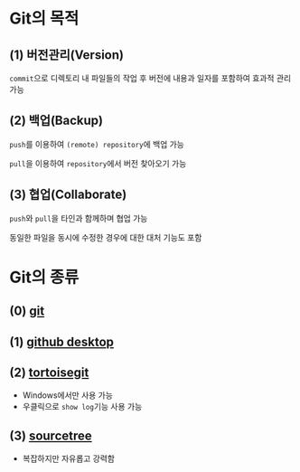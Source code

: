 

# Git의 목적

## (1) 버전관리(Version)

`commit`으로 디렉토리 내 파일들의 작업 후 버전에 내용과 일자를 포함하여 효과적 관리 가능



## (2) 백업(Backup)

`push`를 이용하여 `(remote) repository`에 백업 가능

`pull`을 이용하여 `repository`에서 버전 찾아오기 가능



## (3) 협업(Collaborate)

`push`와 `pull`을 타인과 함께하며 협업 가능

동일한 파일을 동시에 수정한 경우에 대한 대처 기능도 포함



# Git의 종류

## (0) [git](https://git-scm.com)



## (1) [github desktop](https://desktop.github.com)



## (2) [tortoisegit](https://tortoisegit.org)

- Windows에서만 사용 가능
- 우클릭으로 `show log`기능 사용 가능



## (3) [sourcetree](https://www.sourcetreeapp.com)

- 복잡하지만 자유롭고 강력함